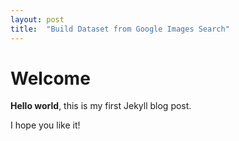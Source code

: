 ```yaml
---
layout: post
title:  "Build Dataset from Google Images Search"
---
```


# Welcome

**Hello world**, this is my first Jekyll blog post.

I hope you like it!
